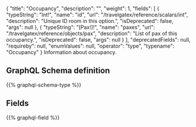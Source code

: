 {
  "title": "Occupancy",
  "description": "",
  "weight": 1,
  "fields": [
    {
      "typeString": "Int!",
      "name": "id",
      "url": "/travelgatex/reference/scalars/int",
      "description": "Unique ID room in this option.",
      "isDeprecated": false,
      "args": null
    },
    {
      "typeString": "[Pax!]!",
      "name": "paxes",
      "url": "/travelgatex/reference/objects/pax",
      "description": "List of pax of this occupancy.",
      "isDeprecated": false,
      "args": null
    }
  ],
  "deprecatedFields": null,
  "requireby": null,
  "enumValues": null,
  "operator": "type",
  "typename": "Occupancy"
}
Information about occupancy.
## GraphQL Schema definition

{{% graphql-schema-type %}}

## Fields

{{% graphql-field %}}
